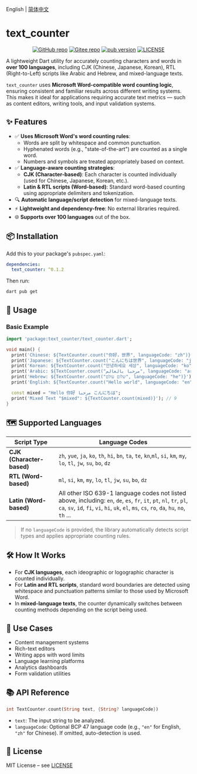 English | [简体中文](README_zh-hans.md)
# text_counter

<p align="center">
    <a href="https://github.com/hexwarrior6/text_counter"><img alt="GitHub repo" src="https://img.shields.io/github/last-commit/hexwarrior6/text_counter?logo=github"></a>
    <a href="https://gitee.com/HexWarrior6/text_counter"><img alt="Gitee repo" src="https://img.shields.io/badge/Gitee-repo-red?logo=gitee"></a>
    <a href="https://pub.dev/packages/text_counter"><img alt="pub version" src="https://img.shields.io/pub/v/text_counter?logo=dart"></a>
    <a href="https://github.com/hexwarrior6/text_counter/blob/master/LICENSE"><img alt="LICENSE" src="https://img.shields.io/github/license/hexwarrior6/text_counter.svg?color=blue"></a>
</p>

A lightweight Dart utility for accurately counting characters and words in **over 100 languages**, including CJK (Chinese, Japanese, Korean), RTL (Right-to-Left) scripts like Arabic and Hebrew, and mixed-language texts.

`text_counter` uses **Microsoft Word-compatible word counting logic**, ensuring consistent and familiar results across different writing systems. This makes it ideal for applications requiring accurate text metrics — such as content editors, writing tools, and input validation systems.

## ✨ Features

- ✅ **Uses Microsoft Word's word counting rules**:  
  - Words are split by whitespace and common punctuation.
  - Hyphenated words (e.g., "state-of-the-art") are counted as a single word.
  - Numbers and symbols are treated appropriately based on context.
- ✅ **Language-aware counting strategies**:
  - **CJK (Character-based)**: Each character is counted individually (used for Chinese, Japanese, Korean, etc.).
  - **Latin & RTL scripts (Word-based)**: Standard word-based counting using appropriate delimiters and tokenization.
- 🔍 **Automatic language/script detection** for mixed-language texts.
- ⚡ **Lightweight and dependency-free**: No external libraries required.
- 🌐 **Supports over 100 languages** out of the box.

## 📦 Installation

Add this to your package's `pubspec.yaml`:

```yaml
dependencies:
  text_counter: ^0.1.2
```

Then run:

```bash
dart pub get
```

## 🧪 Usage

### Basic Example

```dart
import 'package:text_counter/text_counter.dart';

void main() {
  print('Chinese: ${TextCounter.count("你好，世界", languageCode: "zh")}'); // 5
  print('Japanese: ${TextCounter.count("こんにちは世界", languageCode: "ja")}'); // 7
  print('Korean: ${TextCounter.count("안녕하세요 세상", languageCode: "ko")}'); // 7
  print('Arabic: ${TextCounter.count("مرحبا بالعالم", languageCode: "ar")}'); // 2
  print('Hebrew: ${TextCounter.count("שלום עולם", languageCode: "he")}'); // 2
  print('English: ${TextCounter.count("Hello world", languageCode: "en")}'); // 2

  const mixed = "Hello 你好 مرحبا こんにちは";
  print('Mixed Text "$mixed": ${TextCounter.count(mixed)}'); // 9
}
```

## 🗺️ Supported Languages

| Script Type               | Language Codes                                                                                                                                                                                                     |
|---------------------------|--------------------------------------------------------------------------------------------------------------------------------------------------------------------------------------------------------------------|
| **CJK (Character-based)** | `zh`, `yue`, `ja`, `ko`, `th`, `hi`, `bn`, `ta`, `te`, `kn`,`ml`, `si`, `km`, `my`, `lo`, `tl`, `jw`, `su`, `bo`, `dz`                                                                                             |
| **RTL (Word-based)**      | `ml`, `si`, `km`, `my`, `lo`, `tl`, `jw`, `su`, `bo`, `dz`                                                                                                                                                         |
| **Latin (Word-based)**    | All other ISO 639-1 language codes not listed above, including: `en`, `de`, `es`, `fr`, `it`, `pt`, `nl`, `tr`, `pl`, `ca`, `sv`, `id`, `fi`, `vi`, `hi`, `uk`, `el`, `ms`, `cs`, `ro`, `da`, `hu`, `no`, `th` ... |

> If no `languageCode` is provided, the library automatically detects script types and applies appropriate counting rules.

## 🛠️ How It Works

- For **CJK languages**, each ideographic or logographic character is counted individually.
- For **Latin and RTL scripts**, standard word boundaries are detected using whitespace and punctuation patterns similar to those used by Microsoft Word.
- In **mixed-language texts**, the counter dynamically switches between counting methods depending on the script being used.

## 🧩 Use Cases

- Content management systems
- Rich-text editors
- Writing apps with word limits
- Language learning platforms
- Analytics dashboards
- Form validation utilities

## 📚 API Reference

```dart
int TextCounter.count(String text, {String? languageCode})
```

- `text`: The input string to be analyzed.
- `languageCode`: Optional BCP 47 language code (e.g., `"en"` for English, `"zh"` for Chinese). If omitted, auto-detection is used.

## 📎 License

MIT License – see [LICENSE](LICENSE)
